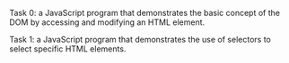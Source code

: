 Task 0:
a JavaScript program that demonstrates the basic concept of the DOM by accessing and modifying an HTML element.

Task 1:
a JavaScript program that demonstrates the use of selectors to select specific HTML elements.
